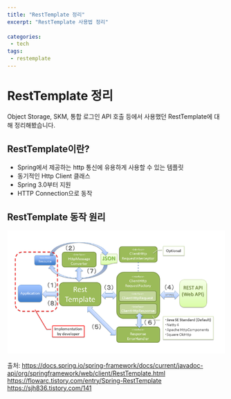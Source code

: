 ```yaml
---
title: "RestTemplate 정리"
excerpt: "RestTemplate 사용법 정리"

categories:
 - tech
tags:
 - restemplate
---
```


# RestTemplate 정리

Object Storage, SKM, 통합 로그인 API 호출 등에서 사용했던 RestTemplate에 대해 정리해봤습니다.

## RestTemplate이란?

- Spring에서 제공하는 http 통신에 유용하게 사용할 수 있는 템플릿
- 동기적인 Http Client 클래스
- Spring 3.0부터 지원
- HTTP Connection으로 동작

## RestTemplate 동작 원리
![image](../_image/rest_template.png)



출처:
https://docs.spring.io/spring-framework/docs/current/javadoc-api/org/springframework/web/client/RestTemplate.html
https://flowarc.tistory.com/entry/Spring-RestTemplate
https://sjh836.tistory.com/141